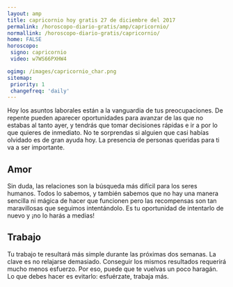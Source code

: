 ```yaml
---
layout: amp
title: capricornio hoy gratis 27 de diciembre del 2017 
permalink: /horoscopo-diario-gratis/amp/capricornio/
normallink: /horoscopo-diario-gratis/capricornio/
home: FALSE
horoscopo:
 signo: capricornio
 video: w7WS66PXHW4

ogimg: /images/capricornio_char.png
sitemap:
 priority: 1
 changefreq: 'daily'
---
```



Hoy los asuntos laborales están a la vanguardia de tus preocupaciones. De repente pueden aparecer oportunidades para avanzar de las que no estabas al tanto ayer, y tendrás que tomar decisiones rápidas e ir a por lo que quieres de inmediato. No te sorprendas si alguien que casi habías olvidado es de gran ayuda hoy. La presencia de personas queridas para ti va a ser importante.

## Amor

Sin duda, las relaciones son la búsqueda más difícil para los seres humanos. Todos lo sabemos, y también sabemos que no hay una manera sencilla ni mágica de hacer que funcionen pero las recompensas son tan maravillosas que seguimos intentándolo. Es tu oportunidad de intentarlo de nuevo y ¡no lo harás a medias!

## Trabajo

Tu trabajo te resultará más simple durante las próximas dos semanas. La clave es no relajarse demasiado. Conseguir los mismos resultados requerirá mucho menos esfuerzo. Por eso, puede que te vuelvas un poco haragán. Lo que debes hacer es evitarlo: esfuérzate, trabaja más.
